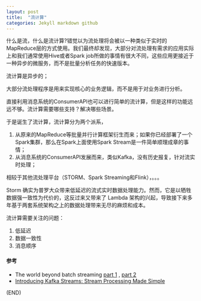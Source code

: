 ```yaml
---
layout: post
title:  "流计算"
categories: Jekyll markdown github
---
```


什么是流，什么是流计算?错觉以为流处理将会被以一种类似于实时的MapReduce层的方式使用。我们最终却发现，大部分对流处理有需求的应用实际上和我们通常使用Hive或者Spark job所做的事情有很大不同，这些应用更接近于一种异步的微服务，而不是批量分析任务的快速版本。

流计算是异步的；

大部分流处理程序是用来实现核心的业务逻辑，而不是用于对业务进行分析。

直接利用消息系统的ConsumerAPI也可以进行简单的流计算，但是这样的功能远远不够。流计算需要哪些支持？解决哪些场景。

于是诞生了流计算，流计算分为两个派系，

1. 从原来的MapReduce等批量并行计算框架衍生而来；如果你已经部署了一个Spark集群，那么在Spark上面使用Spark Stream是一件简单顺理成章的事情；
2. 从消息系统的ConsumerAPI发展而来，类似Kafka，没有历史报复，针对流实时处理；

相较于其他流处理平台（STORM、Spark Streaming和Flink），。。。



Storm 确实为普罗大众带来低延迟的流式实时数据处理能力。然而，它是以牺牲数据强一致性为代价的，这反过来又带来了 Lambda 架构的兴起，导致接下来多年基于两套系统架构之上的数据处理带来无尽的麻烦和成本。

流计算需要关注的问题：

1. 低延迟
2. 数据一致性
3. 消息顺序

#### 参考

- The world beyond batch streaming [part 1](https://www.oreilly.com/ideas/the-world-beyond-batch-streaming-101) , [part 2](https://www.oreilly.com/ideas/the-world-beyond-batch-streaming-102)
- [Introducing Kafka Streams: Stream Processing Made Simple](https://www.confluent.io/blog/introducing-kafka-streams-stream-processing-made-simple/)

(END)